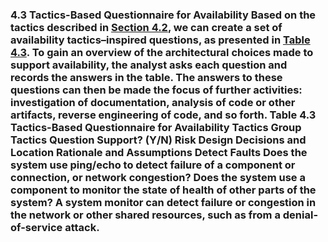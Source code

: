 ### 4.3 Tactics-Based Questionnaire for Availability Based on the tactics described in [Section 4.2](ch04.xhtml#ch04lev1sec2), we can create a set of availability tactics–inspired questions, as presented in [Table 4.3](ch04.xhtml#ch04tab03). To gain an overview of the architectural choices made to support availability, the analyst asks each question and records the answers in the table. The answers to these questions can then be made the focus of further activities: investigation of documentation, analysis of code or other artifacts, reverse engineering of code, and so forth. Table 4.3 Tactics-Based Questionnaire for Availability Tactics Group Tactics Question Support? (Y/N) Risk Design Decisions and Location Rationale and Assumptions Detect Faults Does the system use ping/echo to detect failure of a component or connection, or network congestion? Does the system use a component to monitor the state of health of other parts of the system? A system monitor can detect failure or congestion in the network or other shared resources, such as from a denial-of-service attack.